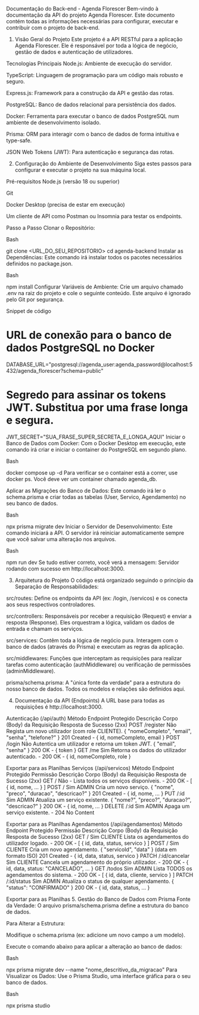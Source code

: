 Documentação do Back-end - Agenda Florescer
Bem-vindo à documentação da API do projeto Agenda Florescer. Este documento contém todas as informações necessárias para configurar, executar e contribuir com o projeto de back-end.

1. Visão Geral do Projeto
Este projeto é a API RESTful para a aplicação Agenda Florescer. Ele é responsável por toda a lógica de negócio, gestão de dados e autenticação de utilizadores.

Tecnologias Principais
Node.js: Ambiente de execução do servidor.

TypeScript: Linguagem de programação para um código mais robusto e seguro.

Express.js: Framework para a construção da API e gestão das rotas.

PostgreSQL: Banco de dados relacional para persistência dos dados.

Docker: Ferramenta para executar o banco de dados PostgreSQL num ambiente de desenvolvimento isolado.

Prisma: ORM para interagir com o banco de dados de forma intuitiva e type-safe.

JSON Web Tokens (JWT): Para autenticação e segurança das rotas.

2. Configuração do Ambiente de Desenvolvimento
Siga estes passos para configurar e executar o projeto na sua máquina local.

Pré-requisitos
Node.js (versão 18 ou superior)

Git

Docker Desktop (precisa de estar em execução)

Um cliente de API como Postman ou Insomnia para testar os endpoints.

Passo a Passo
Clonar o Repositório:

Bash

git clone <URL_DO_SEU_REPOSITORIO>
cd agenda-backend
Instalar as Dependências:
Este comando irá instalar todos os pacotes necessários definidos no package.json.

Bash

npm install
Configurar Variáveis de Ambiente:
Crie um arquivo chamado .env na raiz do projeto e cole o seguinte conteúdo. Este arquivo é ignorado pelo Git por segurança.

Snippet de código

# URL de conexão para o banco de dados PostgreSQL no Docker
DATABASE_URL="postgresql://agenda_user:agenda_password@localhost:5432/agenda_florescer?schema=public"

# Segredo para assinar os tokens JWT. Substitua por uma frase longa e segura.
JWT_SECRET="SUA_FRASE_SUPER_SECRETA_E_LONGA_AQUI"
Iniciar o Banco de Dados com Docker:
Com o Docker Desktop em execução, este comando irá criar e iniciar o container do PostgreSQL em segundo plano.

Bash

docker compose up -d
Para verificar se o container está a correr, use docker ps. Você deve ver um container chamado agenda_db.

Aplicar as Migrações do Banco de Dados:
Este comando irá ler o schema.prisma e criar todas as tabelas (User, Servico, Agendamento) no seu banco de dados.

Bash

npx prisma migrate dev
Iniciar o Servidor de Desenvolvimento:
Este comando iniciará a API. O servidor irá reiniciar automaticamente sempre que você salvar uma alteração nos arquivos.

Bash

npm run dev
Se tudo estiver correto, você verá a mensagem: Servidor rodando com sucesso em http://localhost:3000.

3. Arquitetura do Projeto
O código está organizado seguindo o princípio da Separação de Responsabilidades:

src/routes: Define os endpoints da API (ex: /login, /servicos) e os conecta aos seus respectivos controladores.

src/controllers: Responsáveis por receber a requisição (Request) e enviar a resposta (Response). Eles orquestram a lógica, validam os dados de entrada e chamam os serviços.

src/services: Contêm toda a lógica de negócio pura. Interagem com o banco de dados (através do Prisma) e executam as regras da aplicação.

src/middlewares: Funções que interceptam as requisições para realizar tarefas como autenticação (authMiddleware) ou verificação de permissões (adminMiddleware).

prisma/schema.prisma: A "única fonte da verdade" para a estrutura do nosso banco de dados. Todos os modelos e relações são definidos aqui.

4. Documentação da API (Endpoints)
A URL base para todas as requisições é http://localhost:3000.

Autenticação (/api/auth)
Método	Endpoint	Protegido	Descrição	Corpo (Body) da Requisição	Resposta de Sucesso (2xx)
POST	/register	Não	Regista um novo utilizador (com role CLIENTE).	{ "nomeCompleto", "email", "senha", "telefone?" }	201 Created - { id, nomeCompleto, email }
POST	/login	Não	Autentica um utilizador e retorna um token JWT.	{ "email", "senha" }	200 OK - { token }
GET	/me	Sim	Retorna os dados do utilizador autenticado.	-	200 OK - { id, nomeCompleto, role }

Exportar para as Planilhas
Serviços (/api/servicos)
Método	Endpoint	Protegido	Permissão	Descrição	Corpo (Body) da Requisição	Resposta de Sucesso (2xx)
GET	/	Não	-	Lista todos os serviços disponíveis.	-	200 OK - [ { id, nome, ... } ]
POST	/	Sim	ADMIN	Cria um novo serviço.	{ "nome", "preco", "duracao", "descricao?" }	201 Created - { id, nome, ... }
PUT	/:id	Sim	ADMIN	Atualiza um serviço existente.	{ "nome?", "preco?", "duracao?", "descricao?" }	200 OK - { id, nome, ... }
DELETE	/:id	Sim	ADMIN	Apaga um serviço existente.	-	204 No Content

Exportar para as Planilhas
Agendamentos (/api/agendamentos)
Método	Endpoint	Protegido	Permissão	Descrição	Corpo (Body) da Requisição	Resposta de Sucesso (2xx)
GET	/	Sim	CLIENTE	Lista os agendamentos do utilizador logado.	-	200 OK - [ { id, data, status, servico } ]
POST	/	Sim	CLIENTE	Cria um novo agendamento.	{ "servicoId", "data" } (data em formato ISO)	201 Created - { id, data, status, servico }
PATCH	/:id/cancelar	Sim	CLIENTE	Cancela um agendamento do próprio utilizador.	-	200 OK - { id, data, status: "CANCELADO", ... }
GET	/todos	Sim	ADMIN	Lista TODOS os agendamentos do sistema.	-	200 OK - [ { id, data, cliente, servico } ]
PATCH	/:id/status	Sim	ADMIN	Atualiza o status de qualquer agendamento.	{ "status": "CONFIRMADO" }	200 OK - { id, data, status, ... }

Exportar para as Planilhas
5. Gestão do Banco de Dados com Prisma
Fonte da Verdade: O arquivo prisma/schema.prisma define a estrutura do banco de dados.

Para Alterar a Estrutura:

Modifique o schema.prisma (ex: adicione um novo campo a um modelo).

Execute o comando abaixo para aplicar a alteração ao banco de dados:

Bash

npx prisma migrate dev --name "nome_descritivo_da_migracao"
Para Visualizar os Dados:
Use o Prisma Studio, uma interface gráfica para o seu banco de dados.

Bash

npx prisma studio